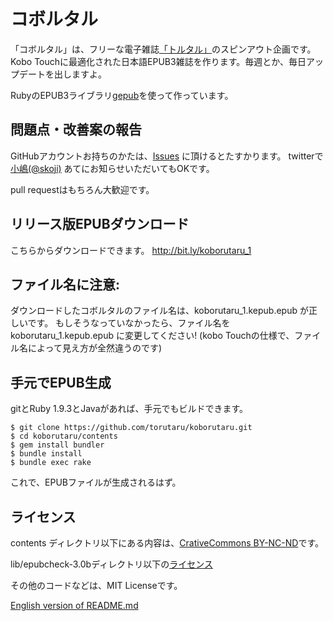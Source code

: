 コボルタル
==========

「コボルタル」は、フリーな電子雑誌[「トルタル」](http://facebook.com/torutaru)のスピンアウト企画です。Kobo Touchに最適化された日本語EPUB3雑誌を作ります。毎週とか、毎日アップデートを出しますよ。

RubyのEPUB3ライブラリ[gepub](http://github.com/skoji/gepub)を使って作っています。

## 問題点・改善案の報告

GitHubアカウントお持ちのかたは、[Issues](https://github.com/torutaru/koborutaru/issues)  に頂けるとたすかります。
twitterで [小嶋(@skoji)](http://twitter.com/skoji) あてにお知らせいただいてもOKです。

pull requestはもちろん大歓迎です。

## リリース版EPUBダウンロード

こちらからダウンロードできます。
http://bit.ly/koborutaru_1

## ファイル名に注意:

ダウンロードしたコボルタルのファイル名は、koborutaru\_1.kepub.epub が正しいです。
もしそうなっていなかったら、ファイル名を koborutaru\_1.kepub.epub に変更してください!
(kobo Touchの仕様で、ファイル名によって見え方が全然違うのです)

## 手元でEPUB生成

gitとRuby 1.9.3とJavaがあれば、手元でもビルドできます。

    $ git clone https://github.com/torutaru/koborutaru.git
    $ cd koborutaru/contents
    $ gem install bundler
    $ bundle install
    $ bundle exec rake
    
これで、EPUBファイルが生成されるはず。

## ライセンス

contents ディレクトリ以下にある内容は、[CrativeCommons BY-NC-ND](http://creativecommons.org/licenses/by-nc-nd/2.5/)です。

lib/epubcheck-3.0bディレクトリ以下の[ライセンス](https://github.com/torutaru/koborutaru/blob/master/lib/epubcheck-3.0b5/COPYING.txt)

その他のコードなどは、MIT Licenseです。



[English version of README.md](https://github.com/torutaru/koborutaru/blob/master/README.en.md)
